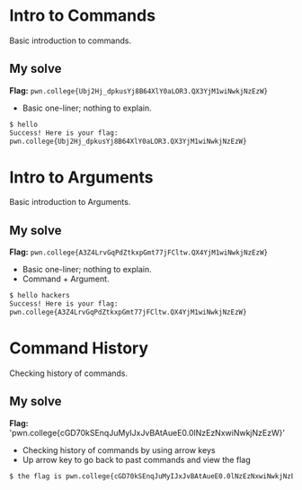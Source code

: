 # Intro to Commands
Basic introduction to commands.

## My solve
**Flag:** `pwn.college{Ubj2Hj_dpkusYj8B64XlY0aLOR3.QX3YjM1wiNwkjNzEzW}`

- Basic one-liner; nothing to explain. 

```bash
$ hello
Success! Here is your flag:
pwn.college{Ubj2Hj_dpkusYj8B64XlY0aLOR3.QX3YjM1wiNwkjNzEzW}
```

# Intro to Arguments
Basic introduction to Arguments.

## My solve
**Flag:** `pwn.college{A3Z4LrvGqPdZtkxpGmt77jFCltw.QX4YjM1wiNwkjNzEzW}`

- Basic one-liner; nothing to explain.
- Command + Argument. 

```bash
$ hello hackers
Success! Here is your flag:
pwn.college{A3Z4LrvGqPdZtkxpGmt77jFCltw.QX4YjM1wiNwkjNzEzW}
```

# Command History
Checking history of commands.

## My solve
**Flag:** 'pwn.college{cGD70kSEnqJuMyIJxJvBAtAueE0.0lNzEzNxwiNwkjNzEzW}'

- Checking history of commands by using arrow keys
- Up arrow key to go back to past commands and view the flag

```bash
$ the flag is pwn.college{cGD70kSEnqJuMyIJxJvBAtAueE0.0lNzEzNxwiNwkjNzEzW}
```
